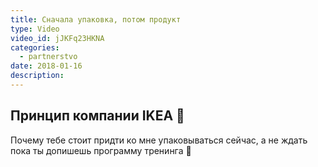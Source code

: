 ```yaml
---
title: Сначала упаковка, потом продукт
type: Video
video_id: jJKFq23HKNA
categories:
  - partnerstvo
date: 2018-01-16
description: 
---
```


## Принцип компании IKEA 🚪

Почему тебе стоит придти ко мне упаковываться сейчас, а не ждать пока ты допишешь программу тренинга 🤔